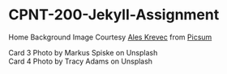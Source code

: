 # CPNT-200-Jekyll-Assignment

Home Background Image Courtesy <a href="https://unsplash.com/photos/DgtRKZOOE0w">Ales Krevec</a> from <a href="https://picsum.photos/">Picsum</a></p>
Card 3 Photo by Markus Spiske on Unsplash  
Card 4 Photo by Tracy Adams on Unsplash
